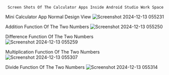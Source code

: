      Screen Shots Of The Calculator Apps Inside Android Studio Work Space

Mini Calculator App Normal Design View
![Screenshot 2024-12-13 055231](https://github.com/user-attachments/assets/8112168c-f883-45bb-8d0b-4f46bfcd2854)

Addition Function Of The Two Numbers
![Screenshot 2024-12-13 055250](https://github.com/user-attachments/assets/6af43b8c-a0a8-4a90-945b-6a9f1e00f7e5)

Difference Function Of The Two Numbers
![Screenshot 2024-12-13 055259](https://github.com/user-attachments/assets/cddf8f38-24d3-48cc-8433-8b1e99af904d)

Multiplication Function Of The Two Numbers
![Screenshot 2024-12-13 055307](https://github.com/user-attachments/assets/b02b701a-c095-493c-b4cf-e9518bfc8909)

Divide Function Of The Two Numbers
![Screenshot 2024-12-13 055314](https://github.com/user-attachments/assets/89b268e1-4ad1-437b-8a50-c717be49f615)
